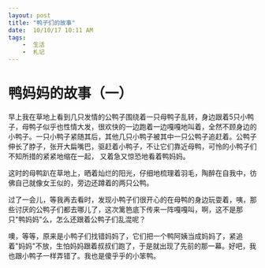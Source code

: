 ```yaml
---
layout: post
title: "鸭子们的故事"
date:  10/10/17 10:11 AM
tags: 
	-  生活
	-  札记
---
```

    
# 鸭妈妈的故事（一）  
早上我在草地上看到几只发情的公鸭子围绕着一只母鸭子乱转，身边跟着5只小鸭子，母鸭子似乎也性情大发，很欢快的一边跑着一边嘎嘎地叫着，全然不顾身边的小鸭子。一只小鸭子紧随其后，其他几只小鸭子被其中一只公鸭子追赶着。公鸭子伸长了脖子，张开大扁嘴巴，驱赶着小鸭子，不让它们靠近母鸭，可怜的小鸭子们不知所措的紧紧地缩在一起，
又着急又惊恐地看着鸭妈妈。

这时的母鸭趴在草地上，晒着灿烂的阳光，仔细地梳理着羽毛，陶醉在自我中，彷佛自己就像女王似的，旁边还蹲着的两只公鸭。
    
过了一会儿，等我再去看时，发现小鸭子们很开心的在母鸭的身边玩耍着，咦，那些讨厌的公鸭子们都去哪儿了，这次篱笆底下传来一阵嘎嘎叫，啊，这不是那只"鸭妈妈"么，怎么还跟着公鸭子们乱混呢？

噢，等等，原来是小鸭子们找错妈妈了，它们把一个鸭阿姨当成妈妈了，紧追着"妈妈"不放，生怕妈妈跟着叔叔们跑了，于是就出现了先前的那一幕。好吧，我也跟小鸭子一样弄错了。我也是傻乎乎的小笨鸭。

